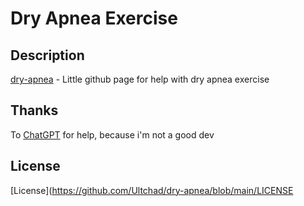 # Dry Apnea Exercise

## Description

[dry-apnea](https://Ultchad.github.io/dry-apnea) - Little github page for help with dry apnea exercise

## Thanks

To [ChatGPT](https://chat.openai.com) for help, because i'm not a good dev

## License

[License](https://github.com/Ultchad/dry-apnea/blob/main/LICENSE
